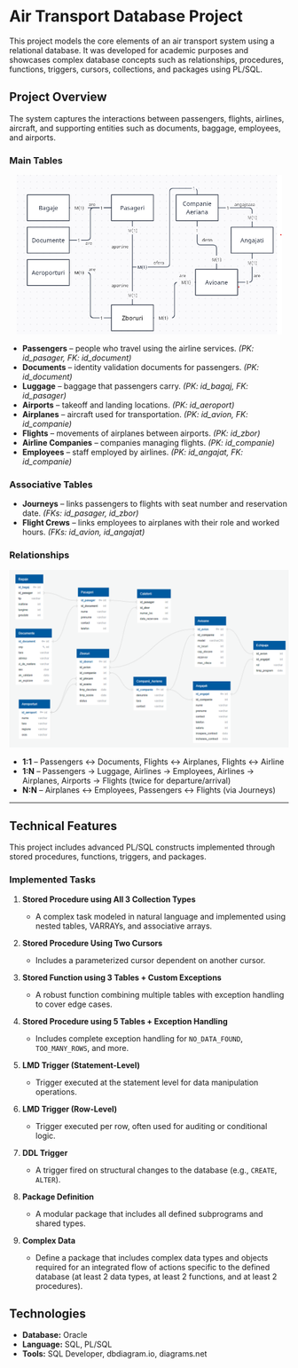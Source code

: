 # Air Transport Database Project

This project models the core elements of an air transport system using a relational database. It was developed for academic purposes and showcases complex database concepts such as relationships, procedures, functions, triggers, cursors, collections, and packages using PL/SQL.

## Project Overview

The system captures the interactions between passengers, flights, airlines, aircraft, and supporting entities such as documents, baggage, employees, and airports.

### Main Tables

<p align=center>
    <img src="./Schema/ERD.png" alt="ERD Diagram">
</p>

- **Passengers** – people who travel using the airline services. *(PK: id_pasager, FK: id_document)*
- **Documents** – identity validation documents for passengers. *(PK: id_document)*
- **Luggage** – baggage that passengers carry. *(PK: id_bagaj, FK: id_pasager)*
- **Airports** – takeoff and landing locations. *(PK: id_aeroport)*
- **Airplanes** – aircraft used for transportation. *(PK: id_avion, FK: id_companie)*
- **Flights** – movements of airplanes between airports. *(PK: id_zbor)*
- **Airline Companies** – companies managing flights. *(PK: id_companie)*
- **Employees** – staff employed by airlines. *(PK: id_angajat, FK: id_companie)*

### Associative Tables

- **Journeys** – links passengers to flights with seat number and reservation date. *(FKs: id_pasager, id_zbor)*
- **Flight Crews** – links employees to airplanes with their role and worked hours. *(FKs: id_avion, id_angajat)*

### Relationships

<p align=center>
    <img src="./Schema/ConceptualDiagram.png" alt="Conceptual Diagram">
</p>

- **1:1** – Passengers ↔ Documents, Flights ↔ Airplanes, Flights ↔ Airline
- **1:N** – Passengers → Luggage, Airlines → Employees, Airlines → Airplanes, Airports → Flights (twice for departure/arrival)
- **N:N** – Airplanes ↔ Employees, Passengers ↔ Flights (via Journeys)

---

## Technical Features

This project includes advanced PL/SQL constructs implemented through stored procedures, functions, triggers, and packages.

### Implemented Tasks

1. **Stored Procedure using All 3 Collection Types**  
   - A complex task modeled in natural language and implemented using nested tables, VARRAYs, and associative arrays.

2. **Stored Procedure Using Two Cursors**  
   - Includes a parameterized cursor dependent on another cursor.

3. **Stored Function using 3 Tables + Custom Exceptions**  
   - A robust function combining multiple tables with exception handling to cover edge cases.

4. **Stored Procedure using 5 Tables + Exception Handling**  
   - Includes complete exception handling for `NO_DATA_FOUND`, `TOO_MANY_ROWS`, and more.

5. **LMD Trigger (Statement-Level)**  
    - Trigger executed at the statement level for data manipulation operations.

6. **LMD Trigger (Row-Level)**  
    - Trigger executed per row, often used for auditing or conditional logic.

7. **DDL Trigger**  
    - A trigger fired on structural changes to the database (e.g., `CREATE`, `ALTER`).

8. **Package Definition**  
    - A modular package that includes all defined subprograms and shared types.

9. **Complex Data**
    - Define a package that includes complex data types and objects required for an integrated flow of actions specific to the defined database (at least 2 data types, at least 2 functions, and at least 2 procedures).

## Technologies

- **Database:** Oracle
- **Language:** SQL, PL/SQL
- **Tools:** SQL Developer, dbdiagram.io, diagrams.net
